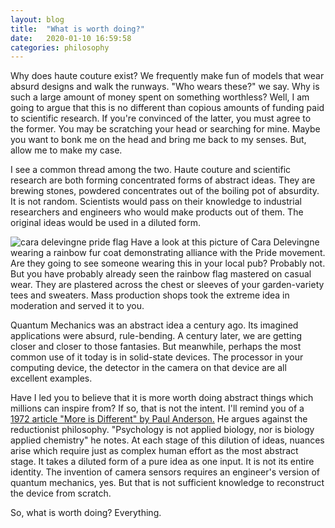 ```yaml
---
layout: blog
title:  "What is worth doing?"
date:   2020-01-10 16:59:58  
categories: philosophy
---
```

Why does haute couture exist? We frequently make fun of models that wear absurd designs and walk the runways. "Who wears these?" we say. Why is such a large amount of money spent on something worthless? Well, I am going to argue that this is no different than copious amounts of funding paid to scientific research. If you're convinced of the latter, you must agree to the former. You may be scratching your head or searching for mine. Maybe you want to bonk me on the head and bring me back to my senses. But, allow me to make my case. 

I see a common thread among the two. Haute couture and scientific research are both forming concentrated forms of abstract ideas. They are brewing stones, powdered concentrates out of the boiling pot of absurdity. It is not random. Scientists would pass on their knowledge to industrial researchers and engineers who would make products out of them. The original ideas would be used in a diluted form. 

<span class="image left"><img src = "https://assets.vogue.com/photos/5a88725271dfb1796196f571/master/pass/cara-d-burberry-promo.jpg" alt="cara delevingne pride flag"></span>
Have a look at this picture of Cara Delevingne wearing a rainbow fur coat demonstrating alliance with the Pride movement. Are they going to see someone wearing this in your local pub? Probably not. But you have probably already seen the rainbow flag mastered on casual wear. They are plastered across the chest or sleeves of your garden-variety tees and sweaters. Mass production shops took the extreme idea in moderation and served it to you.

Quantum Mechanics was an abstract idea a century ago. Its imagined applications were absurd, rule-bending. A century later, we are getting closer and closer to those fantasies. But meanwhile, perhaps the most common use of it today is in solid-state devices. The processor in your computing device, the detector in the camera on that device are all excellent examples. 

Have I led you to believe that it is more worth doing abstract things which millions can inspire from? If so, that is not the intent. I'll remind you of a [1972 article "More is Different" by Paul Anderson.](https://science.sciencemag.org/content/177/4047/393) He argues against the reductionist philosophy. "Psychology is not applied biology, nor is biology applied chemistry" he notes. At each stage of this dilution of ideas, nuances arise which require just as complex human effort as the most abstract stage. It takes a diluted form of a pure idea as one input. It is not its entire identity. The invention of camera sensors requires an engineer's version of quantum mechanics, yes. But that is not sufficient knowledge to reconstruct the device from scratch.

So, what is worth doing? Everything.
